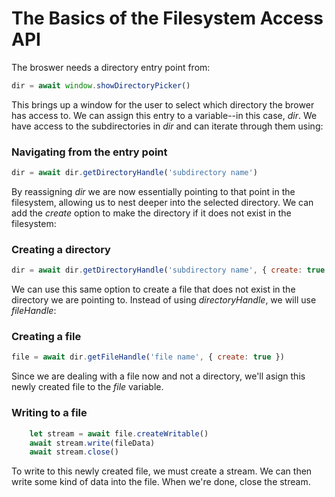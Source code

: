 # The Basics of the Filesystem Access API
The broswer needs a directory entry point from:
```javascript
dir = await window.showDirectoryPicker()
```
This brings up a window for the user to select which directory the brower has access to. We can assign this entry to a variable--in this case, *dir*. We have access to the subdirectories in *dir* and can iterate through them using:
### Navigating from the entry point
```javascript
dir = await dir.getDirectoryHandle('subdirectory name')
```
By reassigning *dir* we are now essentially pointing to that point in the filesystem, allowing us to nest deeper into the selected directory. We can add the *create* option to make the directory if it does not exist in the filesystem: 
### Creating a directory
```javascript
dir = await dir.getDirectoryHandle('subdirectory name', { create: true })
```
We can use this same option to create a file that does not exist in the directory we are pointing to. Instead of using *directoryHandle*, we will use *fileHandle*: 
### Creating a file
```javascript
file = await dir.getFileHandle('file name', { create: true })
```
Since we are dealing with a file now and not a directory, we'll asign this newly created file to the *file* variable. 
### Writing to a file
```javascript
    let stream = await file.createWritable()
    await stream.write(fileData)
    await stream.close() 
```
To write to this newly created file, we must create a stream. We can then write some kind of data into the file. When we're done, close the stream. 
